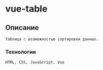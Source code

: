 # vue-table

## Описание
```
Таблица с возможностью сортировки данных.
```

### Технологии
```
HTML, CSS, JavaScript, Vue
```
